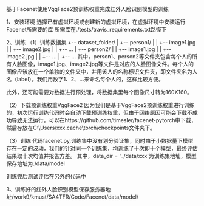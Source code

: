基于Facenet使用VggFace2预训练权重完成红外人脸识别模型的训练

1、安装环境
选择已有虚拟环境或创建新的虚拟环境，在虚拟环境中安装运行Facenet所需要的库
所需库在./tests/travis_requirements.txt路径下

2、训练
（1）训练数据集
    +-- dataset_folder/
    |   +-- person1/
    |   |   +-- image1.jpg
    |   |   +-- image2.jpg
    |   |   +-- ...
    |   +-- person2/
    |   |   +-- image1.jpg
    |   |   +-- image2.jpg
    |   |   +-- ...
    |   +-- ...
其中，person1、person2等文件夹包含每个人的所有人脸图像，image1.jpg、image2.jpg等文件是对应的人脸图像文件。每个人的图像应该放在一个单独的文件夹中，并用该人的名称标识文件夹，即文件夹名为人名（label）。我们用数字1、2、...来命名每个人的，这样比较方便。

此外，还可能需要对数据进行预处理，将数据集里每个图像尺寸转为160X160。

（2）下载预训练权重VggFace2
因为我们是基于VggFace2预训练权重进行训练的，初次运行训练代码时会自动下载预训练权重，但由于网络原因可能会下载不成功导致无法运行，可以在https://github.com/timesler/facenet-pytorch中下载，然后存放在C:\Users\xxx\.cache\torch\checkpoints文件夹下。

（3）训练
代码facenet.py,训练集中没有划分验证集，同时由于小数据量下模型存在一定的波动，我们的针对同一个训练集，均训练了十次即十个模型，最终评估结果取十次均值并报告方差。
其中，data_dir = '../data/xxx'为训练集地址，模型保存地址为./data/model

训练完后测试评估在另外的代码中

3、训练好的红外人脸识别模型保存服务器地址/work9/kmust/SA4TFR/Code/Facenet/data/model/

